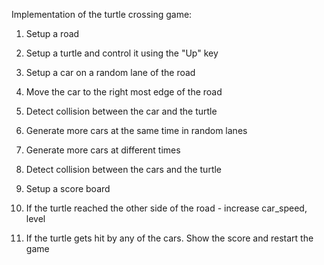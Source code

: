 Implementation of the turtle crossing game:

1. Setup a road
2. Setup a turtle and control it using the "Up" key
3. Setup a car on a random lane of the road

4. Move the car to the right most edge of the road
5. Detect collision between the car and the turtle

6. Generate more cars at the same time in random lanes
7. Generate more cars at different times
8. Detect collision between the cars and the turtle

9. Setup a score board
10. If the turtle reached the other side of the road - increase car_speed, level
11. If the turtle gets hit by any of the cars. Show the score and restart the game